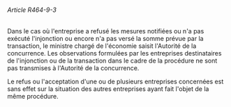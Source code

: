 ###### Article R464-9-3

Dans le cas où l'entreprise a refusé les mesures notifiées ou n'a pas exécuté l'injonction ou encore n'a pas versé la somme prévue par la transaction, le ministre chargé de l'économie saisit l'Autorité de la concurrence. Les observations formulées par les entreprises destinataires de l'injonction ou de la transaction dans le cadre de la procédure ne sont pas transmises à l'Autorité de la concurrence.

Le refus ou l'acceptation d'une ou de plusieurs entreprises concernées est sans effet sur la situation des autres entreprises ayant fait l'objet de la même procédure.

